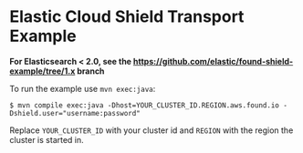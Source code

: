 # Elastic Cloud Shield Transport Example

**For Elasticsearch < 2.0, see the https://github.com/elastic/found-shield-example/tree/1.x branch**

To run the example use ``mvn exec:java``:

    $ mvn compile exec:java -Dhost=YOUR_CLUSTER_ID.REGION.aws.found.io -Dshield.user="username:password"

Replace `YOUR_CLUSTER_ID` with your cluster id and `REGION` with the region the cluster is started in.
